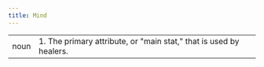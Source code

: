 ```yaml
---
title: Mind
---
```

| | |
| --- | --- |
| noun | 1.  	The primary attribute, or "main stat," that is used by healers.	|
